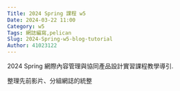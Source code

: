 ```yaml
---
Title: 2024 Spring 課程 w5
Date: 2024-03-22 11:00
Category: w5
Tags: 網誌編寫,pelican
Slug: 2024-Spring-w5-blog-tutorial
Author: 41023122
---
```


2024 Spring 網際內容管理與協同產品設計實習課程教學導引.

<!-- PELICAN_END_SUMMARY -->

整理先前影片、分組網誌的統整